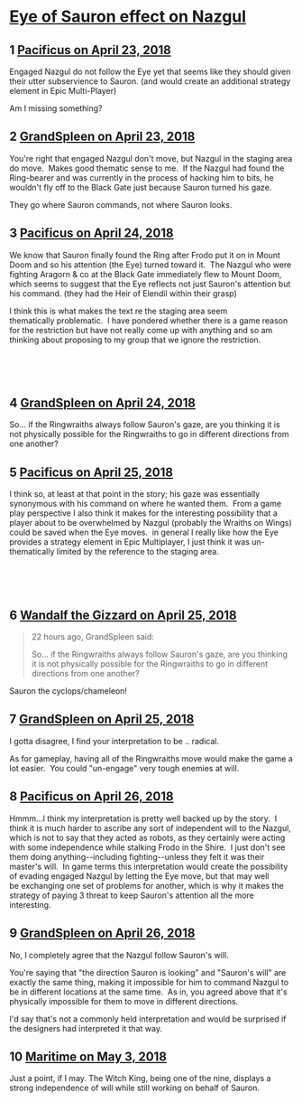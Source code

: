# [Eye of Sauron effect on Nazgul](https://community.fantasyflightgames.com/topic/274102-eye-of-sauron-effect-on-nazgul/)

## 1 [Pacificus on April 23, 2018](https://community.fantasyflightgames.com/topic/274102-eye-of-sauron-effect-on-nazgul/?do=findComment&comment=3294283)

Engaged Nazgul do not follow the Eye yet that seems like they should given their utter subservience to Sauron. (and would create an additional strategy element in Epic Multi-Player) 

Am I missing something?

## 2 [GrandSpleen on April 23, 2018](https://community.fantasyflightgames.com/topic/274102-eye-of-sauron-effect-on-nazgul/?do=findComment&comment=3294316)

You're right that engaged Nazgul don't move, but Nazgul in the staging area do move.  Makes good thematic sense to me.  If the Nazgul had found the Ring-bearer and was currently in the process of hacking him to bits, he wouldn't fly off to the Black Gate just because Sauron turned his gaze.

They go where Sauron commands, not where Sauron looks.

## 3 [Pacificus on April 24, 2018](https://community.fantasyflightgames.com/topic/274102-eye-of-sauron-effect-on-nazgul/?do=findComment&comment=3295587)

We know that Sauron finally found the Ring after Frodo put it on in Mount Doom and so his attention (the Eye) turned toward it.  The Nazgul who were fighting Aragorn & co at the Black Gate immediately flew to Mount Doom, which seems to suggest that the Eye reflects not just Sauron's attention but his command. (they had the Heir of Elendil within their grasp)   

I think this is what makes the text re the staging area seem thematically problematic.  I have pondered whether there is a game reason for the restriction but have not really come up with anything and so am thinking about proposing to my group that we ignore the restriction.

 

 

## 4 [GrandSpleen on April 24, 2018](https://community.fantasyflightgames.com/topic/274102-eye-of-sauron-effect-on-nazgul/?do=findComment&comment=3295671)

So... if the Ringwraiths always follow Sauron's gaze, are you thinking it is not physically possible for the Ringwraiths to go in different directions from one another?

## 5 [Pacificus on April 25, 2018](https://community.fantasyflightgames.com/topic/274102-eye-of-sauron-effect-on-nazgul/?do=findComment&comment=3297040)

I think so, at least at that point in the story; his gaze was essentially synonymous with his command on where he wanted them.  From a game play perspective I also think it makes for the interesting possibility that a player about to be overwhelmed by Nazgul (probably the Wraiths on Wings) could be saved when the Eye moves.  in general I really like how the Eye provides a strategy element in Epic Multiplayer, I just think it was un-thematically limited by the reference to the staging area.  

 

 

## 6 [Wandalf the Gizzard on April 25, 2018](https://community.fantasyflightgames.com/topic/274102-eye-of-sauron-effect-on-nazgul/?do=findComment&comment=3297042)

> 22 hours ago, GrandSpleen said:
> 
> So... if the Ringwraiths always follow Sauron's gaze, are you thinking it is not physically possible for the Ringwraiths to go in different directions from one another?

Sauron the cyclops/chameleon!

## 7 [GrandSpleen on April 25, 2018](https://community.fantasyflightgames.com/topic/274102-eye-of-sauron-effect-on-nazgul/?do=findComment&comment=3297155)

I gotta disagree, I find your interpretation to be .. radical. 

As for gameplay, having all of the Ringwraiths move would make the game a lot easier.  You could "un-engage" very tough enemies at will.

## 8 [Pacificus on April 26, 2018](https://community.fantasyflightgames.com/topic/274102-eye-of-sauron-effect-on-nazgul/?do=findComment&comment=3298395)

Hmmm...I think my interpretation is pretty well backed up by the story.  I think it is much harder to ascribe any sort of independent will to the Nazgul, which is not to say that they acted as robots, as they certainly were acting with some independence while stalking Frodo in the Shire.  I just don't see them doing anything--including fighting--unless they felt it was their master's will.  In game terms this interpretation would create the possibility of evading engaged Nazgul by letting the Eye move, but that may well be exchanging one set of problems for another, which is why it makes the strategy of paying 3 threat to keep Sauron's attention all the more interesting. 

## 9 [GrandSpleen on April 26, 2018](https://community.fantasyflightgames.com/topic/274102-eye-of-sauron-effect-on-nazgul/?do=findComment&comment=3298522)

No, I completely agree that the Nazgul follow Sauron's will. 

You're saying that "the direction Sauron is looking" and "Sauron's will" are exactly the same thing, making it impossible for him to command Nazgul to be in different locations at the same time.  As in, you agreed above that it's physically impossible for them to move in different directions. 

I'd say that's not a commonly held interpretation and would be surprised if the designers had interpreted it that way.

## 10 [Maritime on May 3, 2018](https://community.fantasyflightgames.com/topic/274102-eye-of-sauron-effect-on-nazgul/?do=findComment&comment=3310680)

Just a point, if I may. The Witch King, being one of the nine, displays a strong independence of will while still working on behalf of Sauron. 

